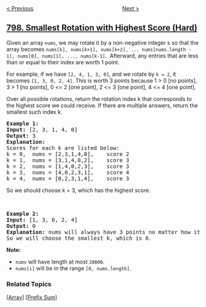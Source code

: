 <!--|This file generated by command(leetcode description); DO NOT EDIT.    |-->
<!--+----------------------------------------------------------------------+-->
<!--|@author    openset <openset.wang@gmail.com>                           |-->
<!--|@link      https://github.com/openset                                 |-->
<!--|@home      https://github.com/openset/leetcode                        |-->
<!--+----------------------------------------------------------------------+-->

[< Previous](../all-paths-from-source-to-target "All Paths From Source to Target")
　　　　　　　　　　　　　　　　
[Next >](../champagne-tower "Champagne Tower")

## [798. Smallest Rotation with Highest Score (Hard)](https://leetcode.com/problems/smallest-rotation-with-highest-score "得分最高的最小轮调")

<p>Given an array <code>nums</code>, we may rotate it by a non-negative integer <code>k</code> so that the array becomes <code>nums[k], nums[k+1], nums[k+2], ... nums[nums.length - 1], nums[0], nums[1], ..., nums[k-1]</code>.&nbsp; Afterward, any entries that are less than or equal to their index are worth 1 point.</p>

<p>For example, if we have <code>[2, 4, 1, 3, 0]</code>, and we rotate by <code>k = 2</code>, it becomes <code>[1, 3, 0, 2, 4]</code>. This is worth 3 points because 1 &gt; 0 [no points], 3 &gt; 1 [no points], 0 &lt;= 2 [one point], 2 &lt;= 3 [one point], 4 &lt;= 4 [one point].</p>

<p>Over all possible rotations, return the rotation index k that corresponds to the highest score we could receive. If there are multiple answers, return the smallest such index k.</p>

<pre>
<strong>Example 1:</strong>
<strong>Input:</strong> [2, 3, 1, 4, 0]
<strong>Output:</strong> 3
<strong>Explanation: </strong> 
Scores for each k are listed below: 
k = 0,  nums = [2,3,1,4,0],    score 2
k = 1,  nums = [3,1,4,0,2],    score 3
k = 2,  nums = [1,4,0,2,3],    score 3
k = 3,  nums = [4,0,2,3,1],    score 4
k = 4,  nums = [0,2,3,1,4],    score 3
</pre>

<p>So we should choose k = 3, which has the highest score.</p>

<p>&nbsp;</p>

<pre>
<strong>Example 2:</strong>
<strong>Input:</strong> [1, 3, 0, 2, 4]
<strong>Output:</strong> 0
<strong>Explanation:</strong> nums will always have 3 points no matter how it shifts.
So we will choose the smallest k, which is 0.
</pre>

<p><strong>Note:</strong></p>

<ul>
	<li><code>nums</code> will have length at most <code>20000</code>.</li>
	<li><code>nums[i]</code> will be in the range <code>[0, nums.length]</code>.</li>
</ul>

### Related Topics
  [[Array](../../tag/array/README.md)]
  [[Prefix Sum](../../tag/prefix-sum/README.md)]
